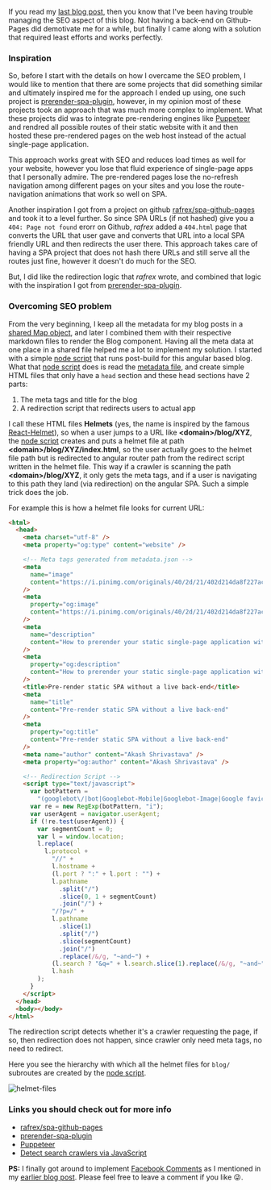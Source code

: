 If you read my [last blog post](https://shrivastavaakash.github.io/blog/spa-for-blogs/), then you know that I've been having trouble managing the SEO aspect of this blog. Not having a back-end on Github-Pages did demotivate me for a while, but finally I came along with a solution that required least efforts and works perfectly.

### Inspiration

So, before I start with the details on how I overcame the SEO problem, I would like to mention that there are some projects that did something similar and ultimately inspired me for the approach I ended up using, one such project is [prerender-spa-plugin](https://github.com/chrisvfritz/prerender-spa-plugin), however, in my opinion most of these projects took an approach that was much more complex to implement. What these projects did was to integrate pre-rendering engines like [Puppeteer](https://github.com/puppeteer/puppeteer) and rendred all possible routes of their static website with it and then hosted these pre-rendered pages on the web host instead of the actual single-page application.

This approach works great with SEO and reduces load times as well for your website, however you lose that fluid experience of single-page apps that I personally admire. The pre-rendered pages lose the no-refresh navigation among different pages on your sites and you lose the route-navigation animations that work so well on SPA.

Another inspiration I got from a project on github [rafrex/spa-github-pages](https://github.com/rafrex/spa-github-pages) and took it to a level further. So since SPA URLs (if not hashed) give you a `404: Page not found` erorr on Github, _rafrex_ added a `404.html` page that converts the URL that user gave and converts that URL into a local SPA friendly URL and then redirects the user there. This approach takes care of having a SPA project that does not hash there URLs and still serve all the routes just fine, however it doesn't do much for the SEO.

But, I did like the redirection logic that _rafrex_ wrote, and combined that logic with the inspiration I got from [prerender-spa-plugin](https://github.com/chrisvfritz/prerender-spa-plugin).

### Overcoming SEO problem

From the very beginning, I keep all the metadata for my blog posts in a [shared Map object](https://github.com/ShrivastavaAkash/shrivastavaakash.github.io/blob/master/profile/src/app/data/blog-meta.ts), and later I combined them with their respective markdown files to render the Blog component. Having all the meta data at one place in a shared file helped me a lot to implement my solution. I started with a simple [node script](https://github.com/ShrivastavaAkash/shrivastavaakash.github.io/blob/master/profile/src/util/helmet-maker.js) that runs post-build for this angular based blog. What that [node script](https://github.com/ShrivastavaAkash/shrivastavaakash.github.io/blob/master/profile/src/util/helmet-maker.js) does is read the [metadata file](https://github.com/ShrivastavaAkash/shrivastavaakash.github.io/blob/master/profile/src/app/data/blog-meta.ts), and create simple HTML files that only have a `head` section and these head sections have 2 parts:

1. The meta tags and title for the blog
2. A redirection script that redirects users to actual app

I call these HTML files **Helmets** (yes, the name is inspired by the famous [React-Helmet](https://github.com/nfl/react-helmet)), so when a user jumps to a URL like **&lt;domain&gt;/blog/XYZ**, the [node script](https://github.com/ShrivastavaAkash/shrivastavaakash.github.io/blob/master/profile/src/util/helmet-maker.js) creates and puts a helmet file at path **&lt;domain&gt;/blog/XYZ/index.html**, so the user actually goes to the helmet file path but is redirected to angular router path from the redirect script written in the helmet file. This way if a crawler is scanning the path **&lt;domain&gt;/blog/XYZ**, it only gets the meta tags, and if a user is navigating to this path they land (via redirection) on the angular SPA. Such a simple trick does the job.

For example this is how a helmet file looks for current URL:

```html
<html>
  <head>
    <meta charset="utf-8" />
    <meta property="og:type" content="website" />

    <!-- Meta tags generated from metadata.json -->
    <meta
      name="image"
      content="https://i.pinimg.com/originals/40/2d/21/402d214da8f227acffadda2e09e9097b.jpg"
    />
    <meta
      property="og:image"
      content="https://i.pinimg.com/originals/40/2d/21/402d214da8f227acffadda2e09e9097b.jpg"
    />
    <meta
      name="description"
      content="How to prerender your static single-page application without implenting server-side-rendering or needing any back-end infrastructure at all."
    />
    <meta
      property="og:description"
      content="How to prerender your static single-page application without implenting server-side-rendering or needing any back-end infrastructure at all."
    />
    <title>Pre-render static SPA without a live back-end</title>
    <meta
      name="title"
      content="Pre-render static SPA without a live back-end"
    />
    <meta
      property="og:title"
      content="Pre-render static SPA without a live back-end"
    />
    <meta name="author" content="Akash Shrivastava" />
    <meta property="og:author" content="Akash Shrivastava" />

    <!-- Redirection Script -->
    <script type="text/javascript">
      var botPattern =
        "(googlebot\/|bot|Googlebot-Mobile|Googlebot-Image|Google favicon|Mediapartners-Google|bingbot|slurp|java|wget|curl|Commons-HttpClient|Python-urllib|libwww|httpunit|nutch|phpcrawl|msnbot|jyxobot|FAST-WebCrawler|FAST Enterprise Crawler|biglotron|teoma|convera|seekbot|gigablast|exabot|ngbot|ia_archiver|GingerCrawler|webmon |httrack|webcrawler|grub.org|UsineNouvelleCrawler|antibot|netresearchserver|speedy|fluffy|bibnum.bnf|findlink|msrbot|panscient|yacybot|AISearchBot|IOI|ips-agent|tagoobot|MJ12bot|dotbot|woriobot|yanga|buzzbot|mlbot|yandexbot|purebot|Linguee Bot|Voyager|CyberPatrol|voilabot|baiduspider|citeseerxbot|spbot|twengabot|postrank|turnitinbot|scribdbot|page2rss|sitebot|linkdex|Adidxbot|blekkobot|ezooms|dotbot|Mail.RU_Bot|discobot|heritrix|findthatfile|europarchive.org|NerdByNature.Bot|sistrix crawler|ahrefsbot|Aboundex|domaincrawler|wbsearchbot|summify|ccbot|edisterbot|seznambot|ec2linkfinder|gslfbot|aihitbot|intelium_bot|facebookexternalhit|yeti|RetrevoPageAnalyzer|lb-spider|sogou|lssbot|careerbot|wotbox|wocbot|ichiro|DuckDuckBot|lssrocketcrawler|drupact|webcompanycrawler|acoonbot|openindexspider|gnam gnam spider|web-archive-net.com.bot|backlinkcrawler|coccoc|integromedb|content crawler spider|toplistbot|seokicks-robot|it2media-domain-crawler|ip-web-crawler.com|siteexplorer.info|elisabot|proximic|changedetection|blexbot|arabot|WeSEE:Search|niki-bot|CrystalSemanticsBot|rogerbot|360Spider|psbot|InterfaxScanBot|Lipperhey SEO Service|CC Metadata Scaper|g00g1e.net|GrapeshotCrawler|urlappendbot|brainobot|fr-crawler|binlar|SimpleCrawler|Livelapbot|Twitterbot|cXensebot|smtbot|bnf.fr_bot|A6-Indexer|ADmantX|Facebot|Twitterbot|OrangeBot|memorybot|AdvBot|MegaIndex|SemanticScholarBot|ltx71|nerdybot|xovibot|BUbiNG|Qwantify|archive.org_bot|Applebot|TweetmemeBot|crawler4j|findxbot|SemrushBot|yoozBot|lipperhey|y!j-asr|Domain Re-Animator Bot|AddThis)";
      var re = new RegExp(botPattern, "i");
      var userAgent = navigator.userAgent;
      if (!re.test(userAgent)) {
        var segmentCount = 0;
        var l = window.location;
        l.replace(
          l.protocol +
            "//" +
            l.hostname +
            (l.port ? ":" + l.port : "") +
            l.pathname
              .split("/")
              .slice(0, 1 + segmentCount)
              .join("/") +
            "/?p=/" +
            l.pathname
              .slice(1)
              .split("/")
              .slice(segmentCount)
              .join("/")
              .replace(/&/g, "~and~") +
            (l.search ? "&q=" + l.search.slice(1).replace(/&/g, "~and~") : "") +
            l.hash
        );
      }
    </script>
  </head>
  <body></body>
</html>
```

The redirection script detects whether it's a crawler requesting the page, if so, then redirection does not happen, since crawler only need meta tags, no need to redirect.

Here you see the hierarchy with which all the helmet files for `blog/` subroutes are created by the [node script](https://github.com/ShrivastavaAkash/shrivastavaakash.github.io/blob/master/profile/src/util/helmet-maker.js).

![helmet-files](https://i.pinimg.com/originals/70/51/d8/7051d8090029f2e3db2427a3672f65c4.png "helmet files generated for blog subroutes")

### Links you should check out for more info

- [rafrex/spa-github-pages](https://github.com/rafrex/spa-github-pages)
- [prerender-spa-plugin](https://github.com/chrisvfritz/prerender-spa-plugin)
- [Puppeteer](https://github.com/puppeteer/puppeteer)
- [Detect search crawlers via JavaScript](https://stackoverflow.com/questions/20084513/detect-search-crawlers-via-javascript)

**PS:** I finally got around to implement [Facebook Comments](https://developers.facebook.com/docs/plugins/comments/) as I mentioned in my [earlier blog post](https://shrivastavaakash.github.io/blog/my-first-blog). Please feel free to leave a comment if you like &#128540;.
